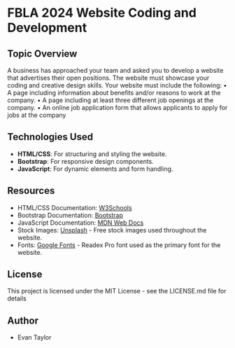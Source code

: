 # FBLA 2024 Website Coding and Development

## Topic Overview
A business has approached your team and asked you to develop a website that advertises their open positions. The website must showcase your coding and creative design skills. Your website must include the following: • A page including information about benefits and/or reasons to work at the company. • A page including at least three different job openings at the company. • An online job application form that allows applicants to apply for jobs at the company

## Technologies Used
- **HTML/CSS**: For structuring and styling the website.
- **Bootstrap**: For responsive design components.
- **JavaScript**: For dynamic elements and form handling.

## Resources
- HTML/CSS Documentation: [W3Schools](https://www.w3schools.com/)
- Bootstrap Documentation: [Bootstrap](https://getbootstrap.com/docs/5.3/)
- JavaScript Documentation: [MDN Web Docs](https://developer.mozilla.org/en-US/)
- Stock Images: [Unsplash](https://unsplash.com/) - Free stock images used throughout the website.
- Fonts: [Google Fonts](https://fonts.google.com/) - Readex Pro font used as the primary font for the website.

## License
This project is licensed under the MIT License - see the LICENSE.md file for details

## Author
- Evan Taylor

